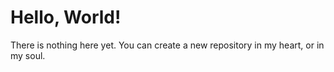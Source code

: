 # Hello, World!
There is nothing here yet. You can create a new repository in my heart, or in my soul.

